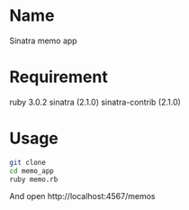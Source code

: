 # Name

Sinatra memo app

# Requirement

ruby 3.0.2
sinatra (2.1.0)
sinatra-contrib (2.1.0)

# Usage

```bash
git clone
cd memo_app
ruby memo.rb
```
And open http://localhost:4567/memos
